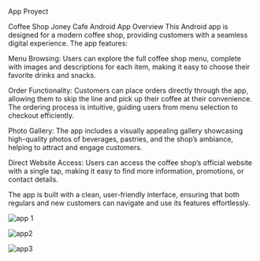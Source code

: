 App Proyect

Coffee Shop Joney Cafe Android App Overview
This Android app is designed for a modern coffee shop, providing customers with a seamless digital experience. The app features:

Menu Browsing: Users can explore the full coffee shop menu, complete with images and descriptions for each item, making it easy to choose their favorite drinks and snacks.

Order Functionality: Customers can place orders directly through the app, allowing them to skip the line and pick up their coffee at their convenience. The ordering process is intuitive, guiding users from menu selection to checkout efficiently.

Photo Gallery: The app includes a visually appealing gallery showcasing high-quality photos of beverages, pastries, and the shop’s ambiance, helping to attract and engage customers.

Direct Website Access: Users can access the coffee shop’s official website with a single tap, making it easy to find more information, promotions, or contact details.

The app is built with a clean, user-friendly interface, ensuring that both regulars and new customers can navigate and use its features effortlessly.


![app 1](https://github.com/user-attachments/assets/569d8e95-5e5c-4451-b08c-a1054d038af2)

![app2](https://github.com/user-attachments/assets/53edcc4c-b55b-4fb3-882b-71cb9654483f)

![app3](https://github.com/user-attachments/assets/854405ac-c9c5-4d8f-a214-7757fff46160)
